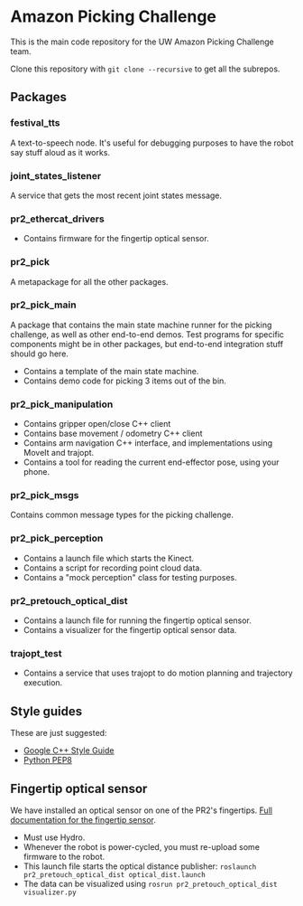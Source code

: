# Amazon Picking Challenge
This is the main code repository for the UW Amazon Picking Challenge team.

Clone this repository with `git clone --recursive` to get all the subrepos.

## Packages
### festival_tts
A text-to-speech node.
It's useful for debugging purposes to have the robot say stuff aloud as it works.

### joint_states_listener
A service that gets the most recent joint states message.

### pr2_ethercat_drivers
- Contains firmware for the fingertip optical sensor.

### pr2_pick
A metapackage for all the other packages.

### pr2_pick_main
A package that contains the main state machine runner for the picking challenge, as well as other end-to-end demos.
Test programs for specific components might be in other packages, but end-to-end integration stuff should go here.

- Contains a template of the main state machine.
- Contains demo code for picking 3 items out of the bin.

### pr2_pick_manipulation
- Contains gripper open/close C++ client
- Contains base movement / odometry C++ client
- Contains arm navigation C++ interface, and implementations using MoveIt and trajopt.
- Contains a tool for reading the current end-effector pose, using your phone.

### pr2_pick_msgs
Contains common message types for the picking challenge.

### pr2_pick_perception
- Contains a launch file which starts the Kinect.
- Contains a script for recording point cloud data.
- Contains a "mock perception" class for testing purposes.

### pr2_pretouch_optical_dist
- Contains a launch file for running the fingertip optical sensor.
- Contains a visualizer for the fingertip optical sensor data.

### trajopt_test
- Contains a service that uses trajopt to do motion planning and trajectory execution.

## Style guides
These are just suggested:
- [Google C++ Style Guide](https://google-styleguide.googlecode.com/svn/trunk/cppguide.html)
- [Python PEP8](https://www.python.org/dev/peps/pep-0008/)

## Fingertip optical sensor
We have installed an optical sensor on one of the PR2's fingertips.
[Full documentation for the fingertip sensor](https://bitbucket.org/uwsensors/pr2_pretouch_optical_dist/wiki/Publishing%20Distance%20Data).

- Must use Hydro.
- Whenever the robot is power-cycled, you must re-upload some firmware to the robot.
- This launch file starts the optical distance publisher: `roslaunch pr2_pretouch_optical_dist optical_dist.launch`
- The data can be visualized using `rosrun pr2_pretouch_optical_dist visualizer.py`